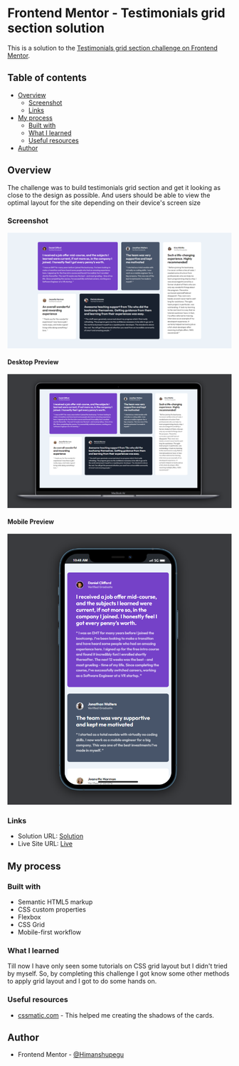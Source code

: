 # Frontend Mentor - Testimonials grid section solution

This is a solution to the [Testimonials grid section challenge on Frontend Mentor](https://www.frontendmentor.io/challenges/testimonials-grid-section-Nnw6J7Un7).

## Table of contents

- [Overview](#overview)
  - [Screenshot](#screenshot)
  - [Links](#links)
- [My process](#my-process)
  - [Built with](#built-with)
  - [What I learned](#what-i-learned)
  - [Useful resources](#useful-resources)
- [Author](#author)

## Overview

The challenge was to build testimonials grid section and get it looking as close to the design as possible. And users should be able to view the optimal layout for the site depending on their device's screen size

### Screenshot

![](./Screenshots/Testimonials-Grid-Section-Desktop.png)

#### Desktop Preview

![](./Screenshots/Frontend-Mentor-Testimonials-Grid-Desktop.png)

#### Mobile Preview

![](./Screenshots/Testimonials-Grid-Section-Mobile.png)

### Links

- Solution URL: [Solution](https://github.com/Himanshupegu/Testimonials-Grid-Section.git)
- Live Site URL: [Live](https://himanshupegu.github.io/Testimonials-Grid-Section/)

## My process

### Built with

- Semantic HTML5 markup
- CSS custom properties
- Flexbox
- CSS Grid
- Mobile-first workflow

### What I learned

Till now I have only seen some tutorials on CSS grid layout but I didn't tried by myself. So, by completing this challenge I got know some other methods to apply grid layout and I got to do some hands on.

### Useful resources

- [cssmatic.com](https://www.cssmatic.com/box-shadow) - This helped me creating the shadows of the cards.

## Author

- Frontend Mentor - [@Himanshupegu](https://www.frontendmentor.io/profile/Himanshupegu)
